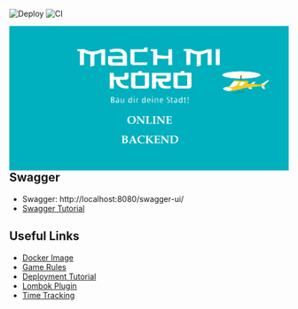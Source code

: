 ![Deploy](https://github.com/MachMiKoro/MachMiKoro-Server/workflows/Deploy/badge.svg)
![CI](https://github.com/MachMiKoro/MachMiKoro-Server/workflows/CI/badge.svg)

<img src="src/main/resources/static/MachMiKoro-Logo.png"
alt="MachMiKoro Logo"
style="float: left; margin-right: 10px;" />

## Swagger

* Swagger: http://localhost:8080/swagger-ui/
* [Swagger Tutorial](https://www.baeldung.com/swagger-2-documentation-for-spring-rest-api)

## Useful Links

* [Docker Image](https://hub.docker.com/r/felixsteinke/private/tags)
* [Game Rules](https://www.brettspiele-report.de/images/m/machi-koro/Spielanleitung-Machi-Koro.pdf)
* [Deployment Tutorial](https://github.com/soumilshah1995/Deploy-Docker-Container-on-AWS)
* [Lombok Plugin](https://plugins.jetbrains.com/plugin/6317-lombok)
* [Time Tracking](https://wakatime.com/intellij-idea)
